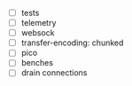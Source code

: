 - [ ] tests
- [ ] telemetry
- [ ] websock
- [ ] transfer-encoding: chunked
- [ ] pico
- [ ] benches
- [ ] drain connections

